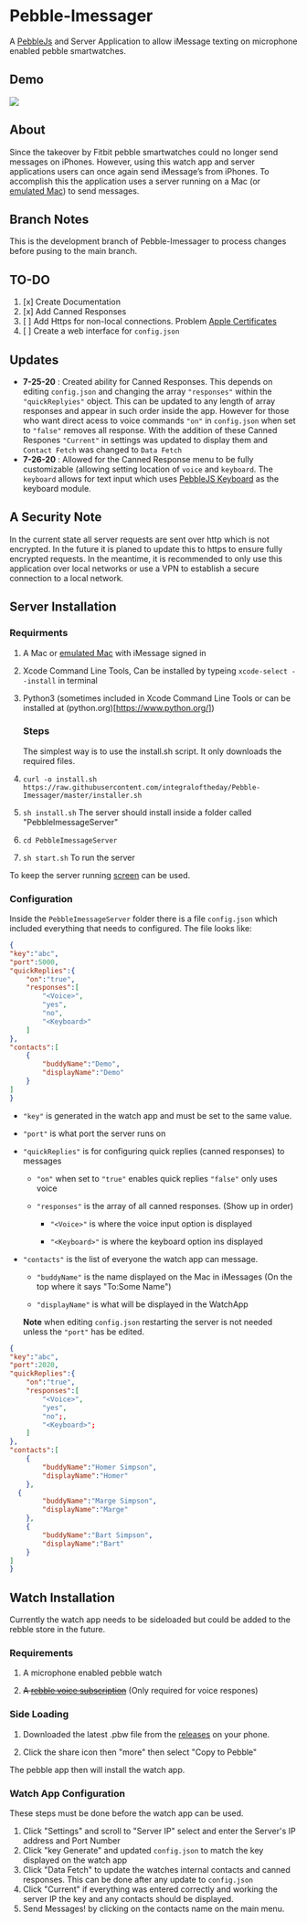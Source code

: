 # Pebble-Imessager

A [PebbleJs](https://github.com/pebble/pebblejs) and Server Application to allow iMessage texting on microphone enabled pebble smartwatches. 

## Demo

![](Demo.gif)

## About

Since the takeover by Fitbit pebble smartwatches could no longer send messages on iPhones. However, using this watch app and server 
applications users can once again send iMessage’s from iPhones. To accomplish this the application uses a server running on a Mac (or 
[emulated Mac](https://github.com/foxlet/macOS-Simple-KVM)) to send messages.

## Branch Notes

This is the development branch of Pebble-Imessager to process changes before pusing to the main branch. 

## TO-DO

1. [x] Create Documentation 
2. [x] Add Canned Responses 
3. [ ] Add Https for non-local connections. Problem [Apple Certificates](https://support.apple.com/en-us/HT210176)
4. [ ] Create a web interface for `config.json`

## Updates

* **7-25-20** : Created ability for Canned Responses. This depends on editing `config.json`  and changing the array `"responses"` within the `"quickReplyies"` object. This can be updated to any length of array responses and appear in such order inside the app. However for those who want direct acess to voice commands `"on"` in `config.json` when set to `"false"` removes all response. With the addition of these Canned Respones `"Current"` in settings was updated to display them and `Contact Fetch` was changed to `Data Fetch`  
* **7-26-20** : Allowed for the Canned Response menu to be fully customizable (allowing setting location of `voice` and `keyboard`. The `keyboard` allows for text input which uses [PebbleJS Keyboard](https://github.com/jor3l/pebblejs-keyboard) as the keyboard module. 

## A Security Note

In the current state all server requests are sent over http which is not encrypted. In the future it is planed 
to update this to https to ensure fully encrypted requests. In the meantime, it is recommended to only use this application over local
networks or use a VPN to establish a secure connection to a local network. 

## Server Installation

### Requirments

1. A Mac or [emulated Mac](https://github.com/foxlet/macOS-Simple-KVM) with iMessage signed in 

2. Xcode Command Line Tools, Can be installed by typeing `xcode-select --install` in terminal 

3. Python3 (sometimes included in Xcode Command Line Tools or can be installed at (python.org)[https://www.python.org/])
   
   ### Steps
   
   The simplest way is to use the install.sh script. It only downloads the required files. 

4. `curl -o install.sh https://raw.githubusercontent.com/integraloftheday/Pebble-Imessager/master/installer.sh` 

5. `sh install.sh` The server should install inside a folder called "PebbleImessageServer" 

6. `cd PebbleImessageServer`

7. `sh start.sh` To run the server 

To keep the server running [screen](http://www.kinnetica.com/2011/05/29/using-screen-on-mac-os-x/) can be used. 

### Configuration

Inside the `PebbleImessageServer` folder there is a file `config.json` which included everything that needs to configured. The file looks like: 

```json
{
"key":"abc",
"port":5000,
"quickReplies":{
    "on":"true", 
    "responses":[
        "<Voice>",
        "yes",
        "no",
        "<Keyboard>"    
    ]
},
"contacts":[
    {
        "buddyName":"Demo",
        "displayName":"Demo" 
    }
]
}
```

* `"key"` is generated in the watch app and must be set to the same value.

* `"port"` is what port the server runs on

* `"quickReplies"` is for configuring quick replies (canned responses) to messages 
  
  * `"on"` when set to `"true"` enables quick replies `"false"` only uses voice
  
  * `"responses"` is the array of all canned responses. (Show up in order)
    
    * `"<Voice>"` is where the voice input option is displayed
    
    * `"<Keyboard>"` is where the keyboard option ins displayed

* `"contacts"` is the list of everyone the watch app can message. 
  
  * `"buddyName"` is the name displayed on the Mac in iMessages (On the top where it says "To:Some Name")
  
  * `"displayName"`  is what will be displayed in the WatchApp
  
  **Note** when editing `config.json` restarting the server is not needed
  unless the `"port"` has be edited.

```json
{
"key":"abc",
"port":2020,
"quickReplies":{
    "on":"true", 
    "responses":[
        "<Voice>",
        "yes",
        "no";,
        "<Keyboard>";  
    ]
},
"contacts":[
    {
        "buddyName":"Homer Simpson",
        "displayName":"Homer" 
    },
  {
        "buddyName":"Marge Simpson",
        "displayName":"Marge" 
    },
    {
        "buddyName":"Bart Simpson",
        "displayName":"Bart" 
    }
]
}
```

## Watch Installation

Currently the watch app needs to be sideloaded but could be added to the rebble store in the future. 

### Requirements

1. A microphone enabled pebble watch 

2. ~~A [rebble voice subscription](https://rebble.io)~~ (Only required for voice respones)
   
### Side Loading

1. Downloaded the latest .pbw file from the [releases](https://github.com/integraloftheday/Pebble-Imessager/releases) on your phone. 

2. Click the share icon then "more" then select "Copy to Pebble"

The pebble app then will install the watch app. 

### Watch App Configuration

These steps must be done before the watch app can be used. 

1. Click "Settings" and scroll to "Server IP" select and enter the Server's IP address and Port Number
2. Click "key Generate" and updated `config.json` to match the key displayed on the watch app 
3. Click "Data Fetch" to update the watches internal contacts and canned responses. This can be done after any update to `config.json`
4. Click "Current" if everything was entered correctly and working the server IP the key and any contacts should be displayed.
5. Send Messages! by clicking on the contacts name on the main menu. 
